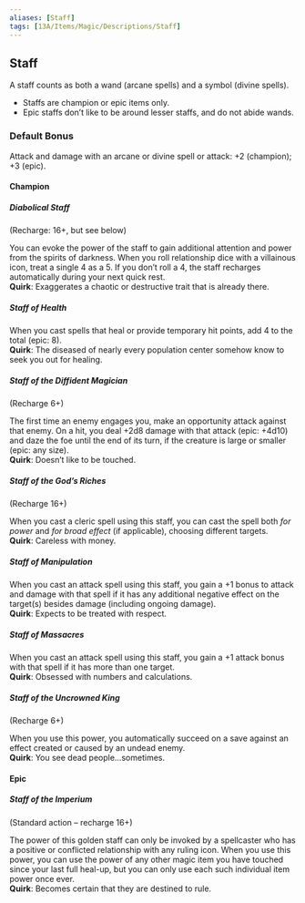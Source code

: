 ```yaml
---
aliases: [Staff]
tags: [13A/Items/Magic/Descriptions/Staff]
---
```


## Staff

A staff counts as both a wand (arcane spells) and a symbol (divine spells). 
- Staffs are champion or epic items only. 
- Epic staffs don’t like to be around lesser staffs, and do not abide wands.

### Default Bonus

Attack and damage with an arcane or divine spell or attack: +2 (champion); +3 (epic).

#### Champion

##### Diabolical Staff

(Recharge: 16+, but see below)

You can evoke the power of the staff to gain additional attention and power from the spirits of darkness. When you roll relationship dice with a villainous icon, treat a single 4 as a 5. If you don’t roll a 4, the staff recharges automatically during your next quick rest.  
**Quirk**: Exaggerates a chaotic or destructive trait that is already there.

##### Staff of Health

When you cast spells that heal or provide temporary hit points, add 4 to the total (epic: 8).  
**Quirk**: The diseased of nearly every population center somehow know to seek you out for healing.

##### Staff of the Diffident Magician

(Recharge 6+)

The first time an enemy engages you, make an opportunity attack against that enemy. On a hit, you deal +2d8 damage with that attack (epic: +4d10) and daze the foe until the end of its turn, if the creature is large or smaller (epic: any size).  
**Quirk**: Doesn’t like to be touched.

##### Staff of the God’s Riches

(Recharge 16+)

When you cast a cleric spell using this staff, you can cast the spell both *for* *power* and *for* *broad* *effect* (if applicable), choosing different targets.  
**Quirk**: Careless with money.

##### Staff of Manipulation

When you cast an attack spell using this staff, you gain a +1 bonus to attack and damage with that spell if it has any additional negative effect on the target(s) besides damage (including ongoing damage).  
**Quirk**: Expects to be treated with respect.

##### Staff of Massacres

When you cast an attack spell using this staff, you gain a +1 attack bonus with that spell if it has more than one target.  
**Quirk**: Obsessed with numbers and calculations.

##### Staff of the Uncrowned King

(Recharge 6+)

When you use this power, you automatically succeed on a save against an effect created or caused by an undead enemy.  
**Quirk**: You see dead people…sometimes.

#### Epic

##### Staff of the Imperium

(Standard action – recharge 16+)

The power of this golden staff can only be invoked by a spellcaster who has a positive or conflicted relationship with any ruling icon. When you use this power, you can use the power of any other magic item you have touched since your last full heal-up, but you can only use each such individual item power once ever.  
**Quirk**: Becomes certain that they are destined to rule.
